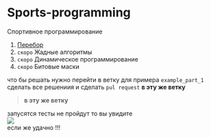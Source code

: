 # Sports-programming
Спортивное программирование

1. [Перебор](../../tree/master/part-1)
2. `скоро` Жадные алгоритмы 
3. `скоро` Динамическое программирование
4. `скоро` Битовые маски

что бы решать нужно перейти в ветку 
для примера `example_part_1` сделать все решениия и сделать 
`pul request` **в эту же ветку**
> **в эту же ветку**

 запусятся тесты не пройдут то вы увидите   
 ![](../../tree/master/img/fail.png)  
 если же удачно  !!!  
 ![]()
 
